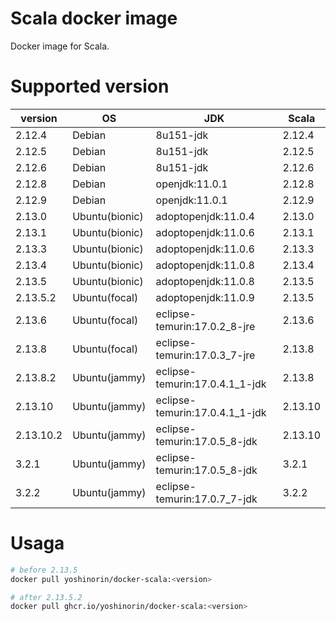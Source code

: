 # Scala docker image

Docker image for Scala.

# Supported version

|version|OS|JDK|Scala|
|---|---|---|---|
|2.12.4|Debian|8u151-jdk|2.12.4|
|2.12.5|Debian|8u151-jdk|2.12.5|
|2.12.6|Debian|8u151-jdk|2.12.6|
|2.12.8|Debian|openjdk:11.0.1|2.12.8|
|2.12.9|Debian|openjdk:11.0.1|2.12.9|
|2.13.0|Ubuntu(bionic)|adoptopenjdk:11.0.4|2.13.0|
|2.13.1|Ubuntu(bionic)|adoptopenjdk:11.0.6|2.13.1|
|2.13.3|Ubuntu(bionic)|adoptopenjdk:11.0.6|2.13.3|
|2.13.4|Ubuntu(bionic)|adoptopenjdk:11.0.8|2.13.4|
|2.13.5|Ubuntu(bionic)|adoptopenjdk:11.0.8|2.13.5|
|2.13.5.2|Ubuntu(focal)|adoptopenjdk:11.0.9|2.13.5|
|2.13.6|Ubuntu(focal)|eclipse-temurin:17.0.2_8-jre|2.13.6|
|2.13.8|Ubuntu(focal)|eclipse-temurin:17.0.3_7-jre|2.13.8|
|2.13.8.2|Ubuntu(jammy)|eclipse-temurin:17.0.4.1_1-jdk|2.13.8|
|2.13.10|Ubuntu(jammy)|eclipse-temurin:17.0.4.1_1-jdk|2.13.10|
|2.13.10.2|Ubuntu(jammy)|eclipse-temurin:17.0.5_8-jdk|2.13.10|
|3.2.1|Ubuntu(jammy)|eclipse-temurin:17.0.5_8-jdk|3.2.1|
|3.2.2|Ubuntu(jammy)|eclipse-temurin:17.0.7_7-jdk|3.2.2|

# Usaga

```sh
# before 2.13.5
docker pull yoshinorin/docker-scala:<version>

# after 2.13.5.2
docker pull ghcr.io/yoshinorin/docker-scala:<version>
```